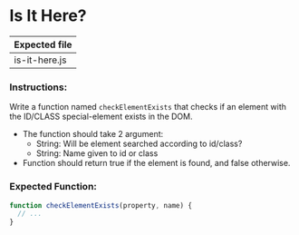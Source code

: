 # Is It Here?

| Expected file |
| ------------- |
| is-it-here.js |

### Instructions:

Write a function named `checkElementExists` that checks if an element with the ID/CLASS special-element exists in the DOM.

- The function should take 2 argument:
  - String: Will be element searched according to id/class?
  - String: Name given to id or class
- Function should return true if the element is found, and false otherwise.

### Expected Function:

```js
function checkElementExists(property, name) {
  // ...
}
```
